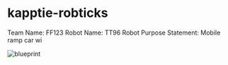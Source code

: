 # kapptie-robticks

Team Name: FF123
Robot Name: TT96
Robot Purpose Statement: Mobile ramp car wi


![blueprint]()
